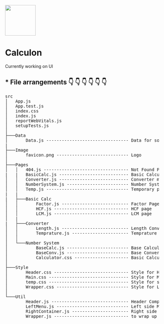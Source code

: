 <img src="https://raw.githubusercontent.com/rpkc/Calculon/main/src/Image/favicon.png" height="100px" width="100px"/>

# Calculon
Currently working on UI

## * File arrangements 👇 👇 👇 👇 👇 👇
<pre>
src
│   App.js  
│   App.test.js 
│   index.css 
│   index.js 
│   reportWebVitals.js 
│   setupTests.js 
│
├───Data
│       Data.js -------------------------------- Data for some Dynamic components
|   
├───Image
│       favicon.png ---------------------------- Logo
│
├───Pages
│   │   404.js --------------------------------- Not Found Page
|   |   BasicCalc.js --------------------------- Basic Calculator Page
│   │   Converter.js --------------------------- Converter main page
│   │   NumberSystem.js ------------------------ Number System main page
│   │   Temp.js -------------------------------- Temporary page to display message
|   | 
|   ├───Basic Calc
│   │       Factor.js -------------------------- Factor Page
│   │       HCF.js ----------------------------- HCF page
│   │       LCM.js ----------------------------- LCM page
│   |
|   ├───Converter
│   │       Length.js -------------------------- Length Converter Page
│   │       Temprature.js ---------------------- Temprature Converter Page
│   │
│   └───Number System
│           BaseCalc.js ------------------------ Base Calculator Page
│           BaseConv.js ------------------------ Base Converter Page
│           Calculator.css --------------------- Basic Calculator CSS [For latter use]
│
├───Style
│       Header.css ----------------------------- Style for Header
│       Main.css ------------------------------- Style for Main tag
│       temp.css ------------------------------- Style for some Temporary pages
│       Wrapper.css ---------------------------- Style for Leftmenu.js,RightContainer.js,Wrapper.js
│
└───Util
        Header.js ------------------------------ Header Component
        LeftMenu.js ---------------------------- Left side Menu Component
        RightContainer.js ---------------------- Right side container component 
        Wrapper.js ----------------------------- to wrap up Left side Menu Component and Right side container component 
</pre>        